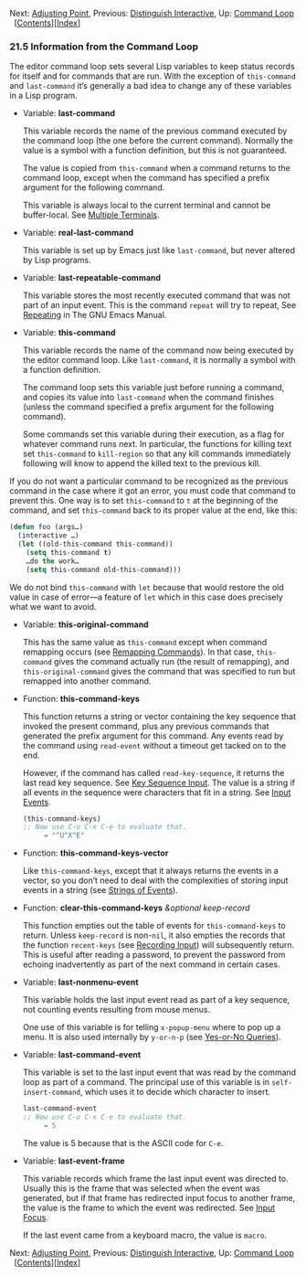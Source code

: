 

Next: [Adjusting Point](Adjusting-Point.html), Previous: [Distinguish Interactive](Distinguish-Interactive.html), Up: [Command Loop](Command-Loop.html)   \[[Contents](index.html#SEC_Contents "Table of contents")]\[[Index](Index.html "Index")]

### 21.5 Information from the Command Loop

The editor command loop sets several Lisp variables to keep status records for itself and for commands that are run. With the exception of `this-command` and `last-command` it’s generally a bad idea to change any of these variables in a Lisp program.

*   Variable: **last-command**

    This variable records the name of the previous command executed by the command loop (the one before the current command). Normally the value is a symbol with a function definition, but this is not guaranteed.

    The value is copied from `this-command` when a command returns to the command loop, except when the command has specified a prefix argument for the following command.

    This variable is always local to the current terminal and cannot be buffer-local. See [Multiple Terminals](Multiple-Terminals.html).

<!---->

*   Variable: **real-last-command**

    This variable is set up by Emacs just like `last-command`, but never altered by Lisp programs.

<!---->

*   Variable: **last-repeatable-command**

    This variable stores the most recently executed command that was not part of an input event. This is the command `repeat` will try to repeat, See [Repeating](https://www.gnu.org/software/emacs/manual/html_node/emacs/Repeating.html#Repeating) in The GNU Emacs Manual.

<!---->

*   Variable: **this-command**

    This variable records the name of the command now being executed by the editor command loop. Like `last-command`, it is normally a symbol with a function definition.

    The command loop sets this variable just before running a command, and copies its value into `last-command` when the command finishes (unless the command specified a prefix argument for the following command).

    Some commands set this variable during their execution, as a flag for whatever command runs next. In particular, the functions for killing text set `this-command` to `kill-region` so that any kill commands immediately following will know to append the killed text to the previous kill.

If you do not want a particular command to be recognized as the previous command in the case where it got an error, you must code that command to prevent this. One way is to set `this-command` to `t` at the beginning of the command, and set `this-command` back to its proper value at the end, like this:

```lisp
(defun foo (args…)
  (interactive …)
  (let ((old-this-command this-command))
    (setq this-command t)
    …do the work…
    (setq this-command old-this-command)))
```

We do not bind `this-command` with `let` because that would restore the old value in case of error—a feature of `let` which in this case does precisely what we want to avoid.

*   Variable: **this-original-command**

    This has the same value as `this-command` except when command remapping occurs (see [Remapping Commands](Remapping-Commands.html)). In that case, `this-command` gives the command actually run (the result of remapping), and `this-original-command` gives the command that was specified to run but remapped into another command.

<!---->

*   Function: **this-command-keys**

    This function returns a string or vector containing the key sequence that invoked the present command, plus any previous commands that generated the prefix argument for this command. Any events read by the command using `read-event` without a timeout get tacked on to the end.

    However, if the command has called `read-key-sequence`, it returns the last read key sequence. See [Key Sequence Input](Key-Sequence-Input.html). The value is a string if all events in the sequence were characters that fit in a string. See [Input Events](Input-Events.html).

    ```lisp
    (this-command-keys)
    ;; Now use C-u C-x C-e to evaluate that.
         ⇒ "^U^X^E"
    ```

<!---->

*   Function: **this-command-keys-vector**

    Like `this-command-keys`, except that it always returns the events in a vector, so you don’t need to deal with the complexities of storing input events in a string (see [Strings of Events](Strings-of-Events.html)).

<!---->

*   Function: **clear-this-command-keys** *\&optional keep-record*

    This function empties out the table of events for `this-command-keys` to return. Unless `keep-record` is non-`nil`, it also empties the records that the function `recent-keys` (see [Recording Input](Recording-Input.html)) will subsequently return. This is useful after reading a password, to prevent the password from echoing inadvertently as part of the next command in certain cases.

<!---->

*   Variable: **last-nonmenu-event**

    This variable holds the last input event read as part of a key sequence, not counting events resulting from mouse menus.

    One use of this variable is for telling `x-popup-menu` where to pop up a menu. It is also used internally by `y-or-n-p` (see [Yes-or-No Queries](Yes_002dor_002dNo-Queries.html)).

<!---->

*   Variable: **last-command-event**

    This variable is set to the last input event that was read by the command loop as part of a command. The principal use of this variable is in `self-insert-command`, which uses it to decide which character to insert.

    ```lisp
    last-command-event
    ;; Now use C-u C-x C-e to evaluate that.
         ⇒ 5
    ```

    The value is 5 because that is the ASCII code for `C-e`.

<!---->

*   Variable: **last-event-frame**

    This variable records which frame the last input event was directed to. Usually this is the frame that was selected when the event was generated, but if that frame has redirected input focus to another frame, the value is the frame to which the event was redirected. See [Input Focus](Input-Focus.html).

    If the last event came from a keyboard macro, the value is `macro`.

Next: [Adjusting Point](Adjusting-Point.html), Previous: [Distinguish Interactive](Distinguish-Interactive.html), Up: [Command Loop](Command-Loop.html)   \[[Contents](index.html#SEC_Contents "Table of contents")]\[[Index](Index.html "Index")]

